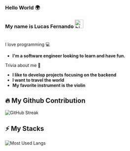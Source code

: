 ### Hello World 🌍
### My name is Lucas Fernando <img src="https://user-images.githubusercontent.com/1303154/88677602-1635ba80-d120-11ea-84d8-d263ba5fc3c0.gif" width="28px" alt="hi">

#
  I love programming 💻
- **I'm a software engineer looking to learn and have fun.**

 Trivia about me 🤔
-  **I like to develop projects focusing on the backend**
-  **I want to travel the world**
-  **My favorite instrument is the violin**

## :fire: My Github Contribution
![GitHub Streak](https://streak-stats.demolab.com/?user=lucassfernando&theme=violet-punch)

## :zap: My Stacks

<p align='left'><img alt='Most Used Langs' src='https://github-readme-stats.vercel.app/api/top-langs/?username=lucassfernando&theme=midnight-purple'></p>

##

